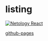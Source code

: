 # listing 
[![Netology React](https://github.com/O-R-C/ra-props-listing/actions/workflows/web.yml/badge.svg)](https://github.com/O-R-C/ra-props-listing/actions/workflows/web.yml)

[github-pages](https://o-r-c.github.io/ra-props-listing/)
